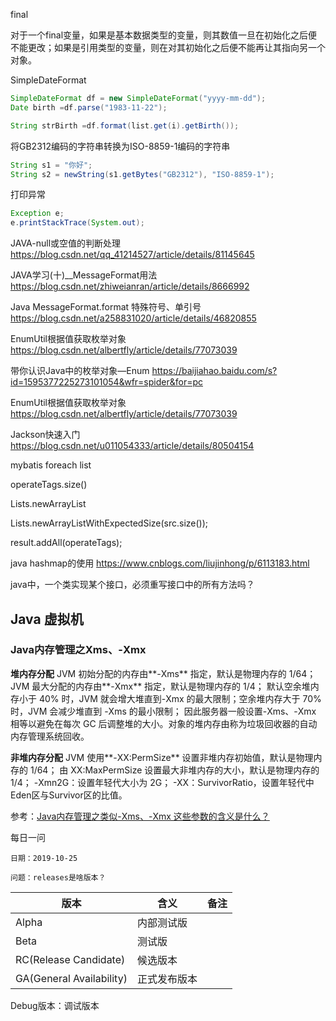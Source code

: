 final

对于一个final变量，如果是基本数据类型的变量，则其数值一旦在初始化之后便不能更改；如果是引用类型的变量，则在对其初始化之后便不能再让其指向另一个对象。



SimpleDateFormat

```java
SimpleDateFormat df = new SimpleDateFormat("yyyy-mm-dd");
Date birth =df.parse("1983-11-22");

String strBirth =df.format(list.get(i).getBirth());
```



将GB2312编码的字符串转换为ISO-8859-1编码的字符串

```java
String s1 = "你好";
String s2 = newString(s1.getBytes("GB2312"), "ISO-8859-1");
```



 打印异常

```java
Exception e;
e.printStackTrace(System.out);
```







JAVA-null或空值的判断处理
https://blog.csdn.net/qq_41214527/article/details/81145645

JAVA学习(十)__MessageFormat用法
https://blog.csdn.net/zhiweianran/article/details/8666992

Java MessageFormat.format 特殊符号、单引号
https://blog.csdn.net/a258831020/article/details/46820855

EnumUtil根据值获取枚举对象
https://blog.csdn.net/albertfly/article/details/77073039

带你认识Java中的枚举对象—Enum
https://baijiahao.baidu.com/s?id=1595377225273101054&wfr=spider&for=pc

EnumUtil根据值获取枚举对象
https://blog.csdn.net/albertfly/article/details/77073039





Jackson快速入门
https://blog.csdn.net/u011054333/article/details/80504154

mybatis foreach list

operateTags.size()

Lists.newArrayList

Lists.newArrayListWithExpectedSize(src.size());

result.addAll(operateTags);

java hashmap的使用
https://www.cnblogs.com/liujinhong/p/6113183.html

java中，一个类实现某个接口，必须重写接口中的所有方法吗？



## Java 虚拟机

### Java内存管理之Xms、-Xmx 

**堆内存分配**
JVM 初始分配的内存由**-Xms** 指定，默认是物理内存的 1/64；
JVM 最大分配的内存由**-Xmx** 指定，默认是物理内存的 1/4；
默认空余堆内存小于 40% 时，JVM 就会增大堆直到-Xmx 的最大限制；空余堆内存大于 70% 时，JVM 会减少堆直到 -Xms 的最小限制；
因此服务器一般设置-Xms、-Xmx 相等以避免在每次 GC 后调整堆的大小。对象的堆内存由称为垃圾回收器的自动内存管理系统回收。

**非堆内存分配**
JVM 使用**-XX:PermSize** 设置非堆内存初始值，默认是物理内存的 1/64；
由 XX:MaxPermSize 设置最大非堆内存的大小，默认是物理内存的 1/4；
-Xmn2G：设置年轻代大小为 2G；
-XX：SurvivorRatio，设置年轻代中Eden区与Survivor区的比值。

参考：[Java内存管理之类似-Xms、-Xmx 这些参数的含义是什么？](<https://blog.csdn.net/baidu_34122324/article/details/83472951>)



每日一问

`日期：2019-10-25`

`问题：releases是啥版本？`

| 版本                       | 含义     | 备注   |
| ------------------------ | ------ | ---- |
| Alpha                    | 内部测试版  |      |
| Beta                     | 测试版    |      |
| RC(Release Candidate)    | 候选版本   |      |
| GA(General Availability) | 正式发布版本 |      |

Debug版本：调试版本

